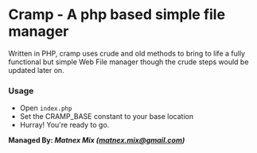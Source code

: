 # Cramp - A php based simple file manager
Written in PHP, cramp uses crude and old methods to bring to life a fully functional but simple Web File manager though the crude steps would be updated later on.

### Usage
- Open `index.php`
- Set the CRAMP_BASE constant to your base location
- Hurray! You're ready to go.

**Managed By: *Matnex Mix (matnex.mix@gmail.com)***
